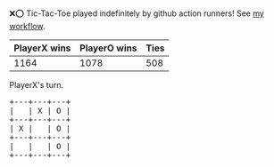 :x::o: Tic-Tac-Toe played indefinitely by github action runners! See [my workflow](.github/workflows/play.yaml).

|PlayerX wins|PlayerO wins|Ties|
|-|-|-|
|1164|1078|508|

PlayerX's turn.

<pre>
+---+---+---+
|   | X | O |
+---+---+---+
| X |   | O |
+---+---+---+
|   |   | O |
+---+---+---+
</pre>